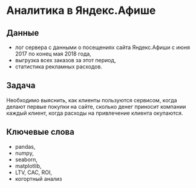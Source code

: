# Аналитика в Яндекс.Афише


## Данные

- лог сервера с данными о посещениях сайта Яндекс.Афиши с июня 2017 по конец мая 2018 года,
- выгрузка всех заказов за этот период,
- статистика рекламных расходов.

## Задача

Необходимо выяснить, как клиенты пользуются сервисом, когда делают первые покупки на сайте, сколько денег приносит компании каждый клиент, когда расходы на привлечение клиента окупаются. 

## Ключевые слова
- pandas,
- numpy, 
- seaborn, 
- matplotlib, 
- LTV, CAC, ROI, 
- когортный анализ
